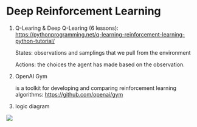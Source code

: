 # Deep Reinforcement Learning

1. Q-Learing & Deep Q-Learing (6 lessons): https://pythonprogramming.net/q-learning-reinforcement-learning-python-tutorial/

   States: observations and samplings that we pull from the environment
   
   Actions: the choices the agent has made based on the observation.
   
2. OpenAI Gym 

   is a toolkit for developing and comparing reinforcement learning algorithms: https://github.com/openai/gym

3. logic diagram
<img src="![DRL_Cache](https://user-images.githubusercontent.com/23052423/96511816-789de300-1257-11eb-8f42-9f7aef827424.png)" style="max-width:50%;">

